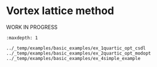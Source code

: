# Vortex lattice method

WORK IN PROGRESS

```{toctree}
:maxdepth: 1

../_temp/examples/basic_examples/ex_1quartic_opt_csdl
../_temp/examples/basic_examples/ex_2quartic_opt_modopt
../_temp/examples/basic_examples/ex_4simple_example
```